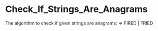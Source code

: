 # Check_If_Strings_Are_Anagrams

The algorithm to check if given strings are anagrams:
=> FIRED | FRIED
